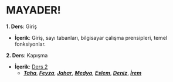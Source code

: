 # MAYADER!

**1. Ders**:  Giriş


  - **İçerik**: Giriş, sayı tabanları, bilgisayar çalışma prensipleri, temel fonksiyonlar.
  
  
**2. Ders**:  Kapışma


  - **İçerik**: [Ders 2](https://github.com/okudan/me/blob/master/Ders%202.pdf)
	- ***[Taha](https://gunaydintaha.github.io/me/)***, ***[Feyza](https://fenuu.github.io/me/)***, ***[Jahar](https://jahar11.github.io/me/)***, ***[Medya](https://medyaacar.github.io/me/)***, ***[Eslem](https://eselmsenavarank.github.io/varank/)***, ***[Deniz](https://gdenizk.github.io/me/)***, ***[İrem](https://nanairem.github.io/me/)***